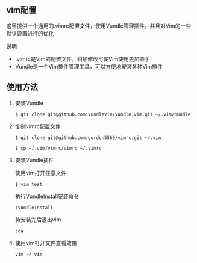 ## vim配置

这里提供一个通用的.vimrc配置文件，使用Vundle管理插件，并且对Vim的一些默认设置进行的优化

说明
	
* .vimrc是Vim的配置文件，稍加修改可使Vim使用更加顺手
* Vundle是一个Vim插件管理工具，可以方便地安装各种Vim插件


## 使用方法

1. 安装Vundle

	`$ git clone git@github.com:VundleVim/Vundle.vim.git ~/.vim/bundle`

2. 复制vimrc配置文件

	`$ git clone git@github.com:gorden5566/vimrc.git ~/.vim`

	`$ cp ~/.vim/vimrc/vimrc ~/.vimrc`

3. 安装Vundle插件

	使用vim打开任意文件

	`$ vim test`

	执行VundleInstall安装命令

	`:VundleInstall`

	待安装完后退出vim

	`:qa`

4. 使用vim打开文件查看效果

	`vim ~/.vim`
